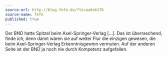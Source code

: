 ```yaml
---
source-url: http://blog.fefe.de/?ts=aa8eb176
source-name: fefe
published: true
---
```

Der BND hatte Spitzel beim Axel-Springer-Verlag [...]. Das ist überraschend, finde ich, denn damit wären sie auf weiter Flur die einzigen gewesen, die beim Axel-Springer-Verlag Erkenntnisgewinn vermuten. Auf der anderen Seite ist der BND ja noch nie durch Kompetenz aufgefallen. 
